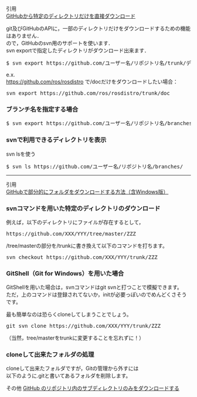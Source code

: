 引用<br/>
[GitHubから特定のディレクトリだけを直接ダウンロード](https://qiita.com/raucha/items/1219327df8a9ded494df) <br/>

git及びGitHubのAPIに，一部のディレクトリだけをダウンロードするための機能はありません．<br/>
ので，GitHubのsvn用のサポートを使います．<br/>
svn exportで指定したディレクトリがダウンロード出来ます．<br/>

<pre>
$ svn export https://github.com/ユーザー名/リポジトリ名/trunk/ディレクトリ名1/ディレクトリ名2/...
</pre>

e.x. <br/>
https://github.com/ros/rosdistro で/docだけをダウンロードしたい場合：<br/>

<pre>
svn export https://github.com/ros/rosdistro/trunk/doc
</pre>

### ブランチ名を指定する場合

<pre>
$ svn export https://github.com/ユーザー名/リポジトリ名/branches/ブランチ名/ディレクトリ名1/ディレクトリ名2
</pre>

### svnで利用できるディレクトリを表示

svn lsを使う<br/>

<pre>
$ svn ls https://github.com/ユーザー名/リポジトリ名/branches/
</pre>

---

引用<br/>
[GitHubで部分的にフォルダをダウンロードする方法（含Windows版）](https://ossyaritoori.hatenablog.com/entry/2017/05/07/GitHub%E3%81%A7%E9%83%A8%E5%88%86%E7%9A%84%E3%81%AB%E3%83%95%E3%82%A9%E3%83%AB%E3%83%80%E3%82%92%E3%83%80%E3%82%A6%E3%83%B3%E3%83%AD%E3%83%BC%E3%83%89%E3%81%99%E3%82%8B%E6%96%B9%E6%B3%95%EF%BC%88)

### svnコマンドを用いた特定のディレクトリのダウンロード

例えば，以下のディレクトリにファイルが存在するとして，<br/>

<pre>
https://github.com/XXX/YYY/tree/master/ZZZ
</pre>

/tree/masterの部分を/trunkに書き換えて以下のコマンドを打ちます。<br/>

<pre>
svn checkout https://github.com/XXX/YYY/trunk/ZZZ
</pre>

### GitShell（Git for Windows）を用いた場合

GitShellを用いた場合は，svnコマンドはgit svnと打つことで模擬できます。<br/>
ただ，上のコマンドは登録されてないか，initが必要っぽいのでめんどくさそうです。<br/>

最も簡単なのは恐らくcloneしてしまうことでしょう。<br/>

<pre>
git svn clone https://github.com/XXX/YYY/trunk/ZZZ
</pre>

（当然，tree/masterをtrunkに変更することを忘れずに！）<br/>

### cloneして出来たフォルダの処理

cloneして出来たフォルダですが，Gitの管理から外すには<br/>
以下のように.gitと書いてあるフォルダを削除します。<br/>

その他
[GitHub のリポジトリ内のサブディレクトリのみをダウンロードする](https://blog.clock-up.jp/entry/2016/12/09/github-sub-directory-download)<br/>
